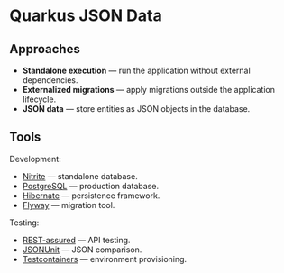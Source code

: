 # Quarkus JSON Data

## Approaches

* **Standalone execution** — run the application without external dependencies.
* **Externalized migrations** — apply migrations outside the application lifecycle.
* **JSON data** — store entities as JSON objects in the database.

## Tools

Development:

* [Nitrite](https://nitrite.dizitart.com/index.html) — standalone database.
* [PostgreSQL](https://www.postgresql.org/) — production database.
* [Hibernate](https://hibernate.org/orm/) — persistence framework.
* [Flyway](https://documentation.red-gate.com/flyway) — migration tool.

Testing:

* [REST-assured](https://rest-assured.io/) — API testing.
* [JSONUnit](https://github.com/lukas-krecan/JsonUnit) — JSON comparison.
* [Testcontainers](https://testcontainers.com/) — environment provisioning.
